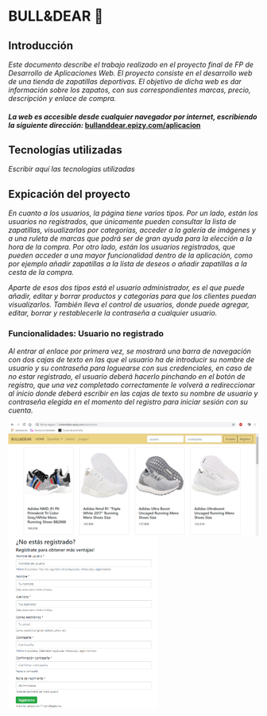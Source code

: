 # BULL&DEAR :boot:

## Introducción
 _Este documento describe el trabajo realizado en el proyecto final de FP de Desarrollo de Aplicaciones Web. El proyecto consiste en el desarrollo web de una tienda de zapatillas deportivas. El objetivo de dicha web es dar información sobre los zapatos, con sus correspondientes marcas, precio, descripción y enlace de compra._

#### _La web es accesible desde cualquier navegador por internet, escribiendo la siguiente dirección:_ [bullanddear.epizy.com/aplicacion](http://bullanddear.epizy.com/documentacion)

## Tecnologías utilizadas
 _Escribir aquí las tecnologías utilizadas_

## Expicación del proyecto
 _En cuanto a los usuarios, la página tiene varios tipos. Por un lado, están los usuarios no registrados, que únicamente pueden consultar la lista de zapatillas, visualizarlas por categorías, acceder a la galería de imágenes y a una ruleta de marcas que podrá ser de gran ayuda para la elección a la hora de la compra. Por otro lado, están los usuarios registrados, que pueden acceder a una mayor funcionalidad dentro de la aplicación, como por ejemplo añadir zapatillas a la lista de deseos o añadir zapatillas a la cesta de la compra._ 

 _Aparte de esos dos tipos está el usuario administrador, es el que puede añadir, editar y borrar productos y categorías para que los clientes puedan visualizarlos. También lleva el control de usuarios, donde puede agregar, editar, borrar y restablecerle la contraseña a cualquier usuario._

### Funcionalidades: <b>Usuario no registrado</b>
 _Al entrar al enlace por primera vez, se mostrará una barra de navegación con dos cajas de texto en las que el usuario ha de introducir su nombre de usuario y su contraseña para loguearse con sus credenciales, en caso de no estar registrado, el usuario deberá hacerlo pinchando en el botón de registro, que una vez completado correctamente le volverá a redireccionar al inicio donde deberá escribir en las cajas de texto su nombre de usuario y contraseña elegida en el momento del registro para iniciar sesión con su cuenta._

<img src="img/1.png" width="550"/> <img src="img/3.png" width="300"/> 




